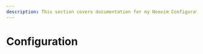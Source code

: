 ```yaml
---
description: This section covers documentation for my Neovim Configuration.
---
```


# Configuration

